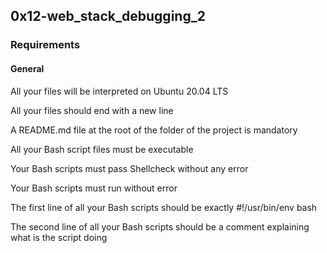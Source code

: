 ## 0x12-web_stack_debugging_2

### Requirements
#### General
All your files will be interpreted on Ubuntu 20.04 LTS

All your files should end with a new line

A README.md file at the root of the folder of the project is mandatory

All your Bash script files must be executable

Your Bash scripts must pass Shellcheck without any error

Your Bash scripts must run without error

The first line of all your Bash scripts should be exactly #!/usr/bin/env bash

The second line of all your Bash scripts should be a comment explaining what is the script doing